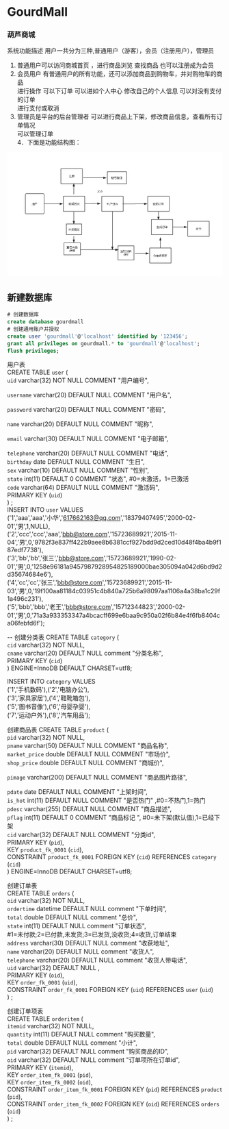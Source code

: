 # GourdMall
### 葫芦商城     
系统功能描述 用户一共分为三种,普通用户（游客），会员（注册用户），管理员<br>
1. 普通用户可以访问商城首页 ，进行商品浏览 查找商品 也可以注册成为会员<br>
2. 会员用户 有普通用户的所有功能，还可以添加商品到购物车，并对购物车的商品<br>
进行操作 可以下订单 可以进如个人中心 修改自己的个人信息 可以对没有支付的订单<br>
进行支付或取消<br>
3.  管理员是平台的后台管理者 可以进行商品上下架，修改商品信息，查看所有订单情况<br>
 可以管理订单 <br>
4．下面是功能结构图：<br>

![](img/功能流程图.jpg)

##  新建数据库

```sql
# 创建数据库
create database gourdmall
# 创建通用账户并授权
create user 'gourdmall'@'localhost' identified by '123456';
grant all privileges on gourdmall.* to 'gourdmall'@'localhost';
flush privileges;
```

用户表    
CREATE TABLE `user` (    
  `uid` varchar(32) NOT NULL COMMENT "用户编号",  
      
  `username` varchar(20) DEFAULT NULL COMMENT "用户名",  
     	  	
  `password` varchar(20) DEFAULT NULL COMMENT "密码",  
  	  
  `name` varchar(20) DEFAULT NULL COMMENT "昵称",	  
       		
  `email` varchar(30) DEFAULT NULL COMMENT "电子邮箱",     
     			
  `telephone` varchar(20) DEFAULT NULL COMMENT "电话",    		  
  `birthday` date DEFAULT NULL COMMENT "生日",    
  `sex` varchar(10) DEFAULT NULL COMMENT "性别",	     	  
  `state` int(11) DEFAULT 0 COMMENT "状态", #0=未激活，1=已激活  
  `code` varchar(64) DEFAULT NULL COMMENT "激活码",	    	
  PRIMARY KEY (`uid`)    
) ;   
INSERT INTO `user` VALUES      
('1','aaa','aaa','小华','617662163@qq.com','18379407495','2000-02-01','男',1,NULL),        
('2','ccc','ccc','aaa','bbb@store.com','15723689921','2015-11-04','男',0,'9782f3e837ff422b9aee8b6381ccf927bdd9d2ced10d48f4ba4b9f187edf7738'),     
('3','bb','bb','张三','bbb@store.com','15723689921','1990-02-01','男',0,'1258e96181a9457987928954825189000bae305094a042d6bd9d2d35674684e6'),     
('4','cc','cc','张三','bbb@store.com','15723689921','2015-11-03','男',0,'19f100aa81184c03951c4b840a725b6a98097aa1106a4a38ba1c29f1a496c231'),     
('5','bbb','bbb','老王','bbb@store.com','15712344823','2000-02-01','男',0,'71a3a933353347a4bcacff699e6baa9c950a02f6b84e4f6fb8404ca06febfd6f');     
   
   
--  创建分类表
CREATE TABLE `category` (  
  `cid` varchar(32) NOT NULL,   
  `cname` varchar(20) DEFAULT NULL comment "分类名称",	  
  PRIMARY KEY (`cid`)   
) ENGINE=InnoDB DEFAULT CHARSET=utf8;    
   
 INSERT INTO `category` VALUES   
 ('1','手机数码'),('2','电脑办公'),  
 ('3','家具家居'),('4','鞋靴箱包'),  
 ('5','图书音像'),('6','母婴孕婴'),  
 ('7','运动户外'),('8','汽车用品'); 
 
 创建商品表
 CREATE TABLE `product` (   
   `pid` varchar(32) NOT NULL,    
   `pname` varchar(50) DEFAULT NULL COMMENT "商品名称",   
   `market_price` double DEFAULT NULL COMMENT "市场价",	  
   `shop_price` double DEFAULT NULL COMMENT "商城价",   	 
   
   `pimage` varchar(200) DEFAULT NULL COMMENT "商品图片路径",	   
   
   `pdate` date DEFAULT NULL COMMENT "上架时间",   
   `is_hot` int(11) DEFAULT NULL COMMENT "是否热门" ,#0=不热门,1=热门    
   `pdesc` varchar(255) DEFAULT NULL COMMENT "商品描述",    
   `pflag` int(11) DEFAULT 0 COMMENT "商品标记 ",	#0=未下架(默认值),1=已经下架    
   `cid` varchar(32) DEFAULT NULL COMMENT "分类id",	 	   
   PRIMARY KEY (`pid`),    
   KEY `product_fk_0001` (`cid`),   
   CONSTRAINT `product_fk_0001` FOREIGN KEY (`cid`) REFERENCES `category` (`cid`)    
 ) ENGINE=InnoDB DEFAULT CHARSET=utf8;    
 
 创建订单表   
 CREATE TABLE `orders` (   
   `oid` varchar(32) NOT NULL,    
   `ordertime` datetime DEFAULT NULL comment "下单时间",	     
   `total` double DEFAULT NULL comment "总价",   
   `state` int(11) DEFAULT NULL comment "订单状态",  	      
   			#1=未付款;2=已付款,未发货;3=已发货,没收货;4=收货,订单结束   
   `address` varchar(30) DEFAULT NULL comment "收获地址",   
   `name` varchar(20) DEFAULT NULL comment "收货人",    
   `telephone` varchar(20) DEFAULT NULL comment "收货人带电话",    
   `uid` varchar(32) DEFAULT NULL ,    
   PRIMARY KEY (`oid`),    
   KEY `order_fk_0001` (`uid`),    
   CONSTRAINT `order_fk_0001` FOREIGN KEY (`uid`) REFERENCES `user` (`uid`)        
 ) ;    
 
 创建订单项表    
CREATE TABLE `orderitem` (    
  `itemid` varchar(32) NOT NULL,    
  `quantity` int(11) DEFAULT NULL comment "购买数量",   	  	  
  `total` double DEFAULT NULL comment "小计",   
  `pid` varchar(32) DEFAULT NULL comment "购买商品的ID",    
  `oid` varchar(32) DEFAULT NULL comment "订单项所在订单id",   
  PRIMARY KEY (`itemid`),    
  KEY `order_item_fk_0001` (`pid`),       
  KEY `order_item_fk_0002` (`oid`),      
  CONSTRAINT `order_item_fk_0001` FOREIGN KEY (`pid`) REFERENCES `product` (`pid`),      
  CONSTRAINT `order_item_fk_0002` FOREIGN KEY (`oid`) REFERENCES `orders` (`oid`)     
) ;     
